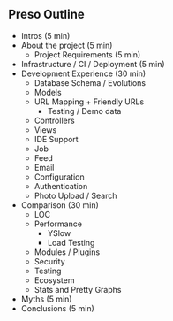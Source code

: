 Preso Outline
-------------

* Intros (5 min)
* About the project (5 min)
  * Project Requirements (5 min)
* Infrastructure / CI / Deployment (5 min)
* Development Experience (30 min)
  * Database Schema / Evolutions
  * Models
  * URL Mapping + Friendly URLs
    * Testing / Demo data
  * Controllers
  * Views
  * IDE Support
  * Job
  * Feed
  * Email
  * Configuration
  * Authentication
  * Photo Upload / Search
* Comparison (30 min)
  * LOC
  * Performance
    * YSlow
    * Load Testing
  * Modules / Plugins
  * Security
  * Testing
  * Ecosystem
  * Stats and Pretty Graphs
* Myths (5 min)
* Conclusions (5 min)
